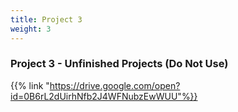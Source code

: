 ```yaml
---
title: Project 3
weight: 3
---
```

### Project 3 - Unfinished Projects (Do Not Use)

{{% link "https://drive.google.com/open?id=0B6rL2dUirhNfb2J4WFNubzEwWUU"%}}
